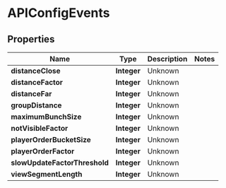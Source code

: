 

# APIConfigEvents


## Properties

Name | Type | Description | Notes
------------ | ------------- | ------------- | -------------
**distanceClose** | **Integer** | Unknown | 
**distanceFactor** | **Integer** | Unknown | 
**distanceFar** | **Integer** | Unknown | 
**groupDistance** | **Integer** | Unknown | 
**maximumBunchSize** | **Integer** | Unknown | 
**notVisibleFactor** | **Integer** | Unknown | 
**playerOrderBucketSize** | **Integer** | Unknown | 
**playerOrderFactor** | **Integer** | Unknown | 
**slowUpdateFactorThreshold** | **Integer** | Unknown | 
**viewSegmentLength** | **Integer** | Unknown | 



